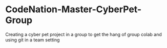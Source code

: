 # CodeNation-Master-CyberPet-Group
Creating a cyber pet project in a group to get the hang of group colab and using git in a team setting
